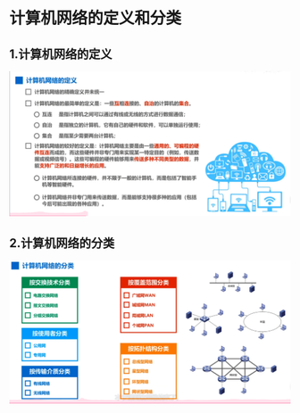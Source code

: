 # 计算机网络的定义和分类
## 1.计算机网络的定义
![alt text](../图片/3.计算机网络的定义和分类/1.png)
## 2.计算机网络的分类
![alt text](../图片/3.计算机网络的定义和分类/2.png)